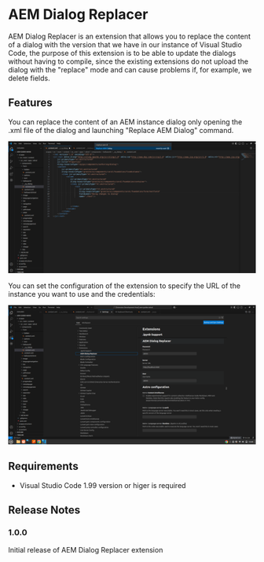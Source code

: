 # AEM Dialog Replacer 

AEM ​​Dialog Replacer is an extension that allows you to replace the content of a dialog with the version that we have in our instance of Visual Studio Code, the purpose of this extension is to be able to update the dialogs without having to compile, since the existing extensions do not upload the dialog with the "replace" mode and can cause problems if, for example, we delete fields.

## Features

You can replace the content of an AEM instance dialog only opening the .xml file of the dialog and launching "Replace AEM Dialog" command. 


![Extension use](extensionScreenshot.png)

You can set the configuration of the extension to specify the URL of the instance you want to use and the credentials:

![Extension use](configuration.png)


## Requirements

* Visual Studio Code 1.99 version or higer is required

## Release Notes



### 1.0.0

Initial release of AEM Dialog Replacer extension




